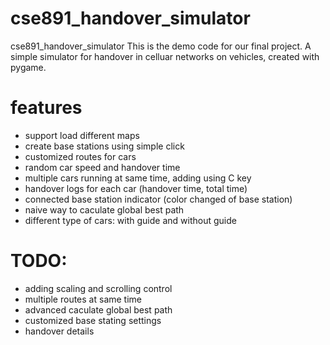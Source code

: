 # cse891_handover_simulator
cse891_handover_simulator
This is the demo code for our final project.
A simple simulator for handover in celluar networks on vehicles, created with pygame.
# features
 - support load different maps
 - create base stations using simple click
 - customized routes for cars
 - random car speed and handover time
 - multiple cars running at same time, adding using C key
 - handover logs for each car (handover time, total time)
 - connected base station indicator (color changed of base station)
 - naive way to caculate global best path
 - different type of cars: with guide and without guide
# TODO:
 - adding scaling and scrolling control
 - multiple routes at same time
 - advanced caculate global best path
 - customized base stating settings
 - handover details

